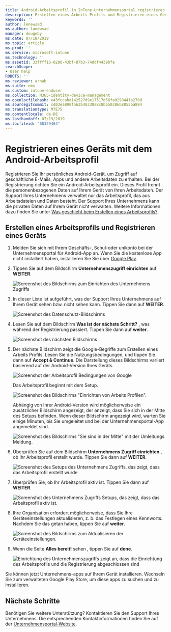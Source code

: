 ```yaml
---
title: Android-Arbeitsprofil in InTune-Unternehmensportal registrieren | Microsoft-Dokumentation
description: Erstellen eines Arbeits Profils und Registrieren eines Geräts in InTune-Unternehmensportal.
keywords: ''
author: lenewsad
ms.author: lanewsad
manager: dougeby
ms.date: 07/18/2019
ms.topic: article
ms.prod: ''
ms.service: microsoft-intune
ms.technology: ''
ms.assetid: 33ffff16-0280-43bf-87b3-74ddf4439bfa
searchScope:
- User help
ROBOTS: ''
ms.reviewer: arnab
ms.suite: ems
ms.custom: intune-enduser
ms.collection: M365-identity-device-management
ms.openlocfilehash: e43fccabd142527d9e17317d56fa029844fa270d
ms.sourcegitcommit: cd03ea890f563b48339a8c8bb50386b8852ba894
ms.translationtype: MTE75
ms.contentlocale: de-DE
ms.lasthandoff: 07/19/2019
ms.locfileid: "68329464"
---
```

# <a name="enroll-device-with-android-work-profile"></a>Registrieren eines Geräts mit dem Android-Arbeitsprofil

Registrieren Sie Ihr persönliches Android-Gerät, um Zugriff auf geschäftliche E-Mails, Apps und andere Arbeitsdaten zu erhalten. Bei der Registrierung richten Sie ein Android-Arbeitsprofil ein. Dieses Profil trennt die personenbezogenen Daten auf Ihrem Gerät von Ihren Arbeitsdaten. Der Support Ihres Unternehmens verwaltet nur das Arbeitsprofil, das aus Arbeitsdateien und Daten besteht. Der Support Ihres Unternehmens kann die privaten Daten auf Ihrem Gerät nicht verwalten. Weitere Informationen dazu finden Sie unter [Was geschieht beim Erstellen eines Arbeitsprofils?](what-happens-when-you-create-a-work-profile-android.md).  

## <a name="create-work-profile-and-enroll-device"></a>Erstellen eines Arbeitsprofils und Registrieren eines Geräts

1. Melden Sie sich mit Ihrem Geschäfts-, Schul-oder unikonto bei der Unternehmensportal für Android-App an. Wenn Sie die kostenlose App nicht installiert haben, installieren Sie Sie über [Google Play](https://play.google.com/store/apps/details?id=com.microsoft.windowsintune.companyportal).  

2. Tippen Sie auf dem Bildschirm **Unternehmenszugriff einrichten** auf **WEITER**.  

    ![Screenshot des Bildschirms zum Einrichten des Unternehmens Zugriffs](./media/android-wp-02-1908.png)  

3. In dieser Liste ist aufgeführt, was der Support Ihres Unternehmens auf Ihrem Gerät sehen bzw. nicht sehen kann. Tippen Sie dann auf **WEITER**.   

    ![Screenshot des Datenschutz-Bildschirms](./media/android-wp-03-1908.png)  

4. Lesen Sie auf dem Bildschirm **Was ist der nächste Schritt?** , was während der Registrierung passiert. Tippen Sie dann auf **weiter**.  

    ![Screenshot des nächsten Bildschirms](./media/android-wp-04-1908.png)

5. Der nächste Bildschirm zeigt die Google-Begriffe zum Erstellen eines Arbeits Profils. Lesen Sie die Nutzungsbedingungen, und tippen Sie dann auf **Accept & Continue**. Die Darstellung dieses Bildschirms variiert basierend auf der Android-Version Ihres Geräts. 

    ![Screenshot der Arbeitsprofil Bedingungen von Google](./media/android-wp-05-1908.png)  

    Das Arbeitsprofil beginnt mit dem Setup. 

     ![Screenshot des Bildschirms "Einrichten von Arbeits Profilen".](./media/android-wp-05a-1908.png) 

     Abhängig von Ihrer Android-Version wird möglicherweise ein zusätzlicher Bildschirm angezeigt, der anzeigt, dass Sie sich in der Mitte des Setups befinden. Wenn dieser Bildschirm angezeigt wird, warten Sie einige Minuten, bis Sie umgeleitet und bei der Unternehmensportal-App angemeldet sind.  

     ![Screenshot des Bildschirms "Sie sind in der Mitte" mit der Umleitungs Meldung.](./media/android-wp-05b-1908.png) 

6. Überprüfen Sie auf dem Bildschirm **Unternehmens Zugriff einrichten** , ob Ihr Arbeitsprofil erstellt wurde. Tippen Sie dann auf **WEITER**.  

    ![Screenshot des Setups des Unternehmens Zugriffs, das zeigt, dass das Arbeitsprofil erstellt wurde](./media/android-wp-06-1908.png)  

7. Überprüfen Sie, ob Ihr Arbeitsprofil aktiv ist. Tippen Sie dann auf **WEITER**. 

    ![Screenshot des Unternehmens Zugriffs Setups, das zeigt, dass das Arbeitsprofil aktiv ist.](./media/android-wp-07-1908.png)  

8. Ihre Organisation erfordert möglicherweise, dass Sie Ihre Geräteeinstellungen aktualisieren, z. b. das Festlegen eines Kennworts. Nachdem Sie das getan haben, tippen Sie auf **weiter**.  

    ![Screenshot des Bildschirms zum Aktualisieren der Geräteeinstellungen.](./media/android-wp-08-1908.png) 

9. Wenn die Seite **Alles bereit!** sehen , tippen Sie auf **done**.  

    ![Einrichtung des Unternehmenszugriffs zeigt an, dass die Einrichtung des Arbeitsprofils und die Registrierung abgeschlossen sind](./media/android-wp-09-1908.png)  


Sie können jetzt Unternehmens-apps auf Ihrem Gerät installieren. Wechseln Sie zum verwalteten Google Play Store, um diese apps zu suchen und zu installieren. 

## <a name="next-steps"></a>Nächste Schritte  

Benötigen Sie weitere Unterstützung? Kontaktieren Sie den Support Ihres Unternehmens. Die entsprechenden Kontaktinformationen finden Sie auf der [Unternehmensportal-Website](https://go.microsoft.com/fwlink/?linkid=2010980).

